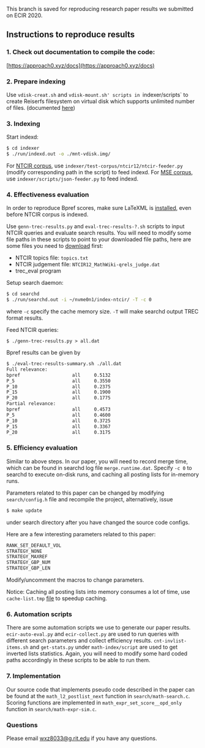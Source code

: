 This branch is saved for reproducing research paper results we submitted on ECIR 2020.

## Instructions to reproduce results

### 1. Check out documentation to compile the code:
[https://approach0.xyz/docs](https://approach0.xyz/docs)

### 2. Prepare indexing
Use `vdisk-creat.sh` and `vdisk-mount.sh' scripts in `indexer/scripts` to create Reiserfs filesystem on virtual disk which supports unlimited number of files.
(documented [here](https://approach0.xyz/docs/src/vdisk.html))

### 3. Indexing
Start indexd:
```sh
$ cd indexer
$ ./run/indexd.out -o ./mnt-vdisk.img/
```

For [NTCIR corpus](https://drive.google.com/open?id=1emboT7k4m7yKjru3AOb1xScZgbUnQuC8), use `indexer/test-corpus/ntcir12/ntcir-feeder.py` (modify corresponding path in the script) to feed indexd.
For [MSE corpus](https://www.cs.rit.edu/~dprl/data/mse-corpus.tar.gz), use `indexer/scripts/json-feeder.py` to feed indexd.

### 4. Effectiveness evaluation
In order to reproduce Bpref scores, make sure LaTeXML is [installed](https://approach0.xyz/docs/src/appendix_indri.html#install-latexml), even before NTCIR corpus is indexed.

Use `genn-trec-results.py` and `eval-trec-results-?.sh` scripts to input NTCIR queries and evaluate search results.
You will need to modify some file paths in these scripts to point to your downloaded file paths, here are some files you need to [download](https://drive.google.com/open?id=1emboT7k4m7yKjru3AOb1xScZgbUnQuC8) first:

* NTCIR topics file: `topics.txt`
* NTCIR judgement file: `NTCIR12_MathWiki-qrels_judge.dat`
* trec_eval program

Setup search daemon:
```sh
$ cd searchd
$ ./run/searchd.out -i ~/nvme0n1/index-ntcir/ -T -c 0
```
where `-c` specify the cache memory size. `-T` will make searchd output TREC format results.

Feed NTCIR queries:
```
$ ./genn-trec-results.py > all.dat
```

Bpref results can be given by
```sh
$ ./eval-trec-results-summary.sh ./all.dat
Full relevance:
bpref                   all     0.5132
P_5                     all     0.3550
P_10                    all     0.2375
P_15                    all     0.1900
P_20                    all     0.1775
Partial relevance:
bpref                   all     0.4573
P_5                     all     0.4600
P_10                    all     0.3725
P_15                    all     0.3367
P_20                    all     0.3175
```

### 5. Efficiency evaluation
Similar to above steps. In our paper, you will need to record merge time, which can be found in searchd log file `merge.runtime.dat`.
Specify `-c 0` to searchd to execute on-disk runs, and caching all posting lists for in-memory runs. 

Parameters related to this paper can be changed by modifying `search/config.h` file and recompile the project, alternatively, issue
```sh
$ make update
```
under search directory after you have changed the source code configs.

Here are a few interesting parameters related to this paper:
```c
RANK_SET_DEFAULT_VOL
STRATEGY_NONE
STRATEGY_MAXREF
STRATEGY_GBP_NUM
STRATEGY_GBP_LEN
```
Modify/uncomment the macros to change parameters.

Notice: Caching all posting lists into memory consumes a lot of time, use `cache-list.tmp` [file](https://github.com/approach0/search-engine/tree/ecir2019#retrieval) to speedup caching.

### 6. Automation scripts
There are some automation scripts we use to generate our paper results.
`ecir-auto-eval.py` and `ecir-collect.py` are used to run queries with different search parameters and collect efficiency results.
`cnt-invlist-items.sh` and `get-stats.py` under `math-index/script` are used to get inverted lists statistics.
Again, you will need to modify some hard coded paths accordingly in these scripts to be able to run them.

### 7. Implementation
Our source code that implements pseudo code described in the paper can be found at the `math_l2_postlist_next` function in `search/math-search.c`.
Scoring functions are implemented in `math_expr_set_score__opd_only` function in `search/math-expr-sim.c`.

### Questions
Please email wxz8033@g.rit.edu if you have any questions.
